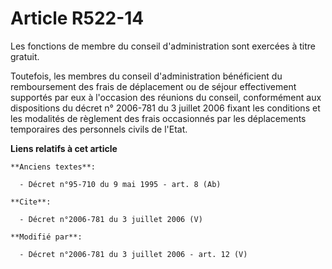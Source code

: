 # Article R522-14

Les fonctions de membre du conseil d'administration sont exercées à titre gratuit. 

Toutefois, les membres du conseil d'administration bénéficient du remboursement des frais de déplacement ou de séjour
effectivement supportés par eux à l'occasion des réunions du conseil, conformément aux dispositions du décret n° 2006-781 du
3 juillet 2006 fixant les conditions et les modalités de règlement des frais occasionnés par les déplacements temporaires des
personnels civils de l'Etat.

**Liens relatifs à cet article**

	**Anciens textes**:

	  - Décret n°95-710 du 9 mai 1995 - art. 8 (Ab)

	**Cite**:

	  - Décret n°2006-781 du 3 juillet 2006 (V)

	**Modifié par**:

	  - Décret n°2006-781 du 3 juillet 2006 - art. 12 (V)
